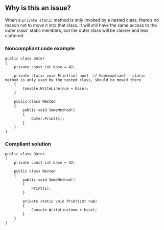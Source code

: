 ## Why is this an issue?
 
When a `private static` method is only invoked by a nested class, there’s no reason not to move it into that class. It will still have the same access to the outer class' static members, but the outer class will be clearer and less cluttered.
 
### Noncompliant code example

    public class Outer
    {
        private const int base = 42;
    
        private static void Print(int num)  // Noncompliant - static method is only used by the nested class, should be moved there
        {
            Console.WriteLine(num + base);
        }
    
        public class Nested
        {
            public void SomeMethod()
            {
                Outer.Print(1);
            }
        }
    }

### Compliant solution

    public class Outer
    {
        private const int base = 42;
    
        public class Nested
        {
            public void SomeMethod()
            {
                Print(1);
            }
    
            private static void Print(int num)
            {
                Console.WriteLine(num + base);
            }
        }
    }